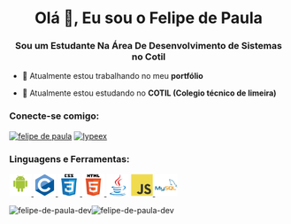 <h1 align="center">Olá 👋, Eu sou o Felipe de Paula</h1>
<h3 align="center">Sou um Estudante Na Área De Desenvolvimento de Sistemas no Cotil</h3>

- 🔭 Atualmente estou trabalhando no meu **portfólio**

- 🌱 Atualmente estou estudando no **COTIL (Colegio técnico de limeira)**



<h3 align="esquerda">Conecte-se comigo:</h3>
<p align="esquerda">
<a href="https://www.linkedin.com/in/felipe-de-paula-254654329/" target="blank"><img align="center" src="https://raw.githubusercontent.com/rahuldkjain/github-profile-readme-generator/master/src/images/icons/Social/linked-in-alt.svg" alt="felipe de paula" height="30" width="40"/></a>
<a href="https://instagram.com/lypeex" target="blank"><img align="center" src="https://raw.githubusercontent.com/rahuldkjain/github-profile-readme-generator/master/src/images/icons/Social/instagram.svg" alt="lypeex" height="30" width="40"/></a>
</p>

<h3 align="esquerda">Linguagens e Ferramentas:</h3>
<p align="esquerda"> <a href="https://developer.android.com" target="_blank" rel="noreferrer"> 
  <img src="https://raw.githubusercontent.com/devicons/devicon/master/icons/android/android-original-wordmark.svg" alt="android" width="40" height="40"/> </a> <a href="https://www.cprogramming.com/" target="_blank" rel="noreferrer"> 
    <img src="https://raw.githubusercontent.com/devicons/devicon/master/icons/c/c-original.svg" alt="c" width="40" height="40"/> </a> <a href="https://www.w3schools.com/css/" target="_blank" rel="noreferrer">
      <img src="https://raw.githubusercontent.com/devicons/devicon/master/icons/css3/css3-original-wordmark.svg" alt="css3" width="40" height="40"/> </a> <a href="https://www.w3.org/html/" target="_blank" rel="noreferrer"> 
        <img src="https://raw.githubusercontent.com/devicons/devicon/master/icons/html5/html5-original-wordmark.svg" alt="html5" width="40" height="40"/> </a> <a href="https://www.java.com" target="_blank" rel="noreferrer">
          <img src="https://raw.githubusercontent.com/devicons/devicon/master/icons/java/java-original.svg" alt="java" width="40" height="40"/></a> <a href="https://developer.mozilla.org/en-US/docs/Web/JavaScript" target="_blank" rel="noreferrer">
            <img src="https://raw.githubusercontent.com/devicons/devicon/master/icons/javascript/javascript-original.svg" alt="javascript" width="40" height="40"/> </a> <a href="https://www.mysql.com/" target="_blank" rel="noreferrer"> 
              <img src="https://raw.githubusercontent.com/devicons/devicon/master/icons/mysql/mysql-original-wordmark.svg" alt="mysql" width="40" height="40"/> </a> </p>


<p><img align="left" src="https://github-readme-stats.vercel.app/api?username=felipe-de-paula-dev&show_icons=true&theme=github_dark&locale=en" alt="felipe-de-paula-dev" height="150"/></p>
<p><img align="left" src="https://github-readme-stats.vercel.app/api/top-langs?username=felipe-de-paula-dev&show_icons=true&theme=github_dark&locale=en&layout=compact" alt="felipe-de-paula-dev" height="150"/></p>


